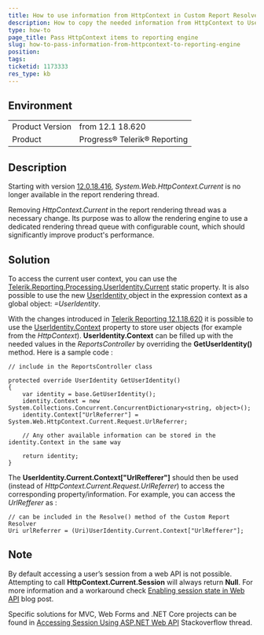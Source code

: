 ```yaml
---
title: How to use information from HttpContext in Custom Report Resolver
description: How to copy the needed information from HttpContext to UserIdentity.Context
type: how-to
page_title: Pass HttpContext items to reporting engine 
slug: how-to-pass-information-from-httpcontext-to-reporting-engine
position: 
tags: 
ticketid: 1173333
res_type: kb
---
```


## Environment
<table>
	<tr>
		<td>Product Version</td>
		<td>from 12.1 18.620</td>
	</tr>
	<tr>
		<td>Product</td>
		<td>Progress® Telerik® Reporting </td>
	</tr>
</table>


## Description
Starting with version [12.0.18.416](https://www.telerik.com/support/whats-new/reporting/release-history/telerik-reporting-r1-2018-sp3-12-0-18-416), _System.Web.HttpContext.Current_ is no longer available in the report rendering thread.  
  
Removing _HttpContext.Current_ in the report rendering thread was a necessary change. Its purpose was to allow the rendering engine to use a dedicated rendering thread queue with configurable count, which should significantly improve product's performance.

## Solution
To access the current user context, you can use the [Telerik.Reporting.Processing.UserIdentity.Current](https://docs.telerik.com/reporting/p-telerik-reporting-processing-useridentity-current) static property. It is also possible to use the new [UserIdentity ](https://docs.telerik.com/reporting/expressions-global-objects#useridentity)object in the expression context as a global object: _=UserIdentity_.  

With the changes introduced in [Telerik Reporting 12.1.18.620](https://www.telerik.com/support/whats-new/reporting/release-history/progress-telerik-reporting-r2-2018-sp1-12-1-18-620) it is possible to use the [UserIdentity.Context](https://docs.telerik.com/reporting/p-telerik-reporting-processing-useridentity-context) property to store user objects (for example from the _HttpContext_).
**UserIdentity.Context** can be filled up with the needed values in the _ReportsController_ by overriding the **GetUserIdentity()** method. Here is a sample code :  

```CSharp
// include in the ReportsController class

protected override UserIdentity GetUserIdentity()
{
    var identity = base.GetUserIdentity();
    identity.Context = new System.Collections.Concurrent.ConcurrentDictionary<string, object>();
    identity.Context["UrlReferrer"] = System.Web.HttpContext.Current.Request.UrlReferrer;
    
    // Any other available information can be stored in the identity.Context in the same way

    return identity;
}
```
  
The __UserIdentity.Current.Context\["UrlRefferer"\]__ should then be used (instead of _HttpContext.Current.Request.UrlReferrer_) to access the corresponding property/information.
For example, you can access the _UrlRefferer_ as :  
  
```CSharp
// can be included in the Resolve() method of the Custom Report Resolver
Uri urlReferrer = (Uri)UserIdentity.Current.Context["UrlRefferer"];
```

## Note
By default accessing a user’s session from a web API is not possible. Attempting to call __HttpContext.Current.Session__ will always return __Null__.
For more information and a workaround check [Enabling session state in Web API](https://www.wiliam.com.au/wiliam-blog/enabling-session-state-in-web-api) blog post.

Specific solutions for MVC, Web Forms and .NET Core projects can be found in [Accessing Session Using ASP.NET Web API](https://stackoverflow.com/questions/9594229/accessing-session-using-asp-net-web-api) Stackoverflow thread.
